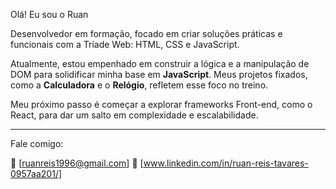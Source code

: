 Olá! Eu sou o Ruan 

Desenvolvedor em formação, focado em criar soluções práticas e funcionais com a Tríade Web: HTML, CSS e JavaScript.

Atualmente, estou empenhado em construir a lógica e a manipulação de DOM para solidificar minha base em **JavaScript**. Meus projetos fixados, como a **Calculadora** e o **Relógio**, refletem esse foco no treino.

Meu próximo passo é começar a explorar frameworks Front-end, como o React, para dar um salto em complexidade e escalabilidade.

---

Fale comigo:

📧 [ruanreis1996@gmail.com]
🔗 [www.linkedin.com/in/ruan-reis-tavares-0957aa201/]
